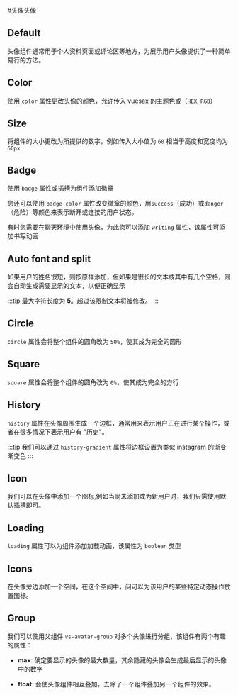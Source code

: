 #头像头像

<card>

## Default

<docs-warn />

头像组件通常用于个人资料页面或评论区等地方，为展示用户头像提供了一种简单易行的方法。

</card>

<card subtitle="Color">

## Color

使用 `color` 属性更改头像的颜色，允许传入 vuesax 的主题色或（`HEX`, `RGB`）

</card>

<card subtitle="Size">

## Size

将组件的大小更改为所提供的数字，例如传入大小值为 `60` 相当于高度和宽度均为 `60px`

</card>

<card subtitle="Badge">

## Badge

使用 `badge` 属性或插槽为组件添加徽章

您还可以使用 `badge-color` 属性改变徽章的颜色，用`success`（成功）或`danger`（危险）等颜色来表示断开或连接的用户状态。

有时您需要在聊天环境中使用头像，为此您可以添加 `writing` 属性，该属性可添加书写动画

</card>

<card subtitle="AutoFontAndSplit">

## Auto font and split

如果用户的姓名很短，则按原样添加，但如果是很长的文本或其中有几个空格，则会自动生成需要显示的文本，以便正确显示

:::tip
最大字符长度为 **5**。超过该限制文本将被修改。
:::

</card>

<card subtitle="Circle">

## Circle

`circle` 属性会将整个组件的圆角改为 `50%`，使其成为完全的圆形

</card>

<card subtitle="Square">

## Square

`square` 属性会将整个组件的圆角改为 `0%`，使其成为完全的方行

</card>

<card subtitle="History">

## History <Badge/>

`history` 属性在头像周围生成一个边框，通常用来表示用户正在进行某个操作，或者在很多情况下表示用户有 "历史"。

:::tip
我们可以通过 `history-gradient` 属性将边框设置为类似 instagram 的渐变渐变色 
:::

</card>

<card subtitle="Icon">

## Icon

我们可以在头像中添加一个图标,例如当尚未添加或为新用户时，我们只需使用默认插槽即可。

</card>

<card subtitle="Loading">

## Loading

`loading` 属性可以为组件添加加载动画，该属性为 `boolean` 类型

</card>

<card subtitle="Icons">

## Icons

在头像旁边添加一个空间，在这个空间中，问可以为该用户的某些特定动态操作放置图标。

</card>

<card subtitle="Group"> 

## Group

我们可以使用父组件 `vs-avatar-group` 对多个头像进行分组，该组件有两个有趣的属性：

- **max**: 确定要显示的头像的最大数量，其余隐藏的头像会生成最后显示的头像中的数字

- **float**: 会使头像组件相互叠加，去除了一个组件叠加另一个组件的效果。

</card>

<script setup>
import Api from "../../../../theme/global-components/template/API"
</script>

<Api></Api>
